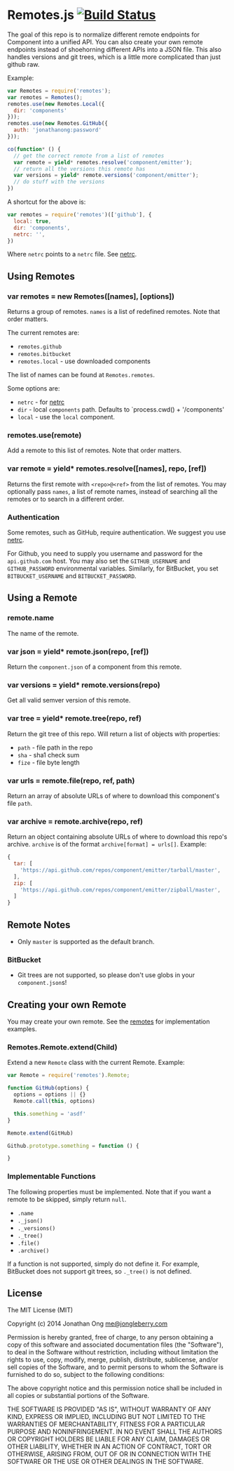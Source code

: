 # Remotes.js [![Build Status](https://travis-ci.org/component/remotes.js.png)](https://travis-ci.org/component/remotes.js)

The goal of this repo is to normalize different remote endpoints for Component into a unified API.
You can also create your own remote endpoints instead of shoehorning different APIs into a JSON file.
This also handles versions and git trees, which is a little more complicated than just github raw.

Example:

```js
var Remotes = require('remotes');
var remotes = Remotes();
remotes.use(new Remotes.Local({
  dir: 'components'
}));
remotes.use(new Remotes.GitHub({
  auth: 'jonathanong:password'
}));

co(function* () {
  // get the correct remote from a list of remotes
  var remote = yield* remotes.resolve('component/emitter');
  // return all the versions this remote has
  var versions = yield* remote.versions('component/emitter');
  // do stuff with the versions
})
```

A shortcut for the above is:

```js
var remotes = require('remotes')(['github'], {
  local: true,
  dir: 'components',
  netrc: '',
})
```

Where `netrc` points to a `netrc` file. See [netrc](https://github.com/CamShaft/netrc).

## Using Remotes

### var remotes = new Remotes([names], [options])

Returns a group of remotes. `names` is a list of redefined remotes. Note that order matters.

The current remotes are:

- `remotes.github`
- `remotes.bitbucket`
- `remotes.local` - use downloaded components

The list of names can be found at `Remotes.remotes`.

Some options are:

- `netrc` - for [netrc](https://github.com/CamShaft/netrc)
- `dir` - local `components` path. Defaults to `process.cwd() + '/components'
- `local` - use the `local` component.

### remotes.use(remote)

Add a remote to this list of remotes. Note that order matters.

### var remote = yield* remotes.resolve([names], repo, [ref])

Returns the first remote with `<repo>@<ref>` from the list of remotes. You may optionally pass `names`, a list of remote names, instead of searching all the remotes or to search in a different order.

### Authentication

Some remotes, such as GitHub, require authentication. We suggest you use [netrc](https://github.com/CamShaft/netrc).

For Github, you need to supply you username and password for the `api.github.com` host.
You may also set the `GITHUB_USERNAME` and `GITHUB_PASSWORD` environmental variables.
Similarly, for BitBucket, you set `BITBUCKET_USERNAME` and `BITBUCKET_PASSWORD`.

## Using a Remote

### remote.name

The name of the remote.

### var json = yield* remote.json(repo, [ref])

Return the `component.json` of a component from this remote.

### var versions = yield* remote.versions(repo)

Get all valid semver version of this remote.

### var tree = yield* remote.tree(repo, ref)

Return the git tree of this repo. Will return a list of objects with properties:

- `path` - file path in the repo
- `sha` - sha1 check sum
- `fize` - file byte length

### var urls = remote.file(repo, ref, path)

Return an array of absolute URLs of where to download this component's file `path`.

### var archive = remote.archive(repo, ref)

Return an object containing absolute URLs of where to download this repo's archive. `archive` is of the format `archive[format] = urls[]`. Example:

```js
{
  tar: [
    'https://api.github.com/repos/component/emitter/tarball/master',
  ],
  zip: [
    'https://api.github.com/repos/component/emitter/zipball/master',
  ]
}
```

## Remote Notes

- Only `master` is supported as the default branch.

### BitBucket

- Git trees are not supported, so please don't use globs in your `component.json`s!

## Creating your own Remote

You may create your own remote. See the [remotes](https://github.com/component/remotes.js/tree/master/lib/remotes/github.js) for implementation examples.

### Remotes.Remote.extend(Child)

Extend a new `Remote` class with the current Remote. Example:

```js
var Remote = require('remotes').Remote;

function GitHub(options) {
  options = options || {}
  Remote.call(this, options)

  this.something = 'asdf'
}

Remote.extend(GitHub)

Github.prototype.something = function () {

}
```

### Implementable Functions

The following properties must be implemented. Note that if you want a remote to be skipped, simply return `null`.

- `.name`
- `._json()`
- `._versions()`
- `._tree()`
- `.file()`
- `.archive()`

If a function is not supported, simply do not define it.
For example, BitBucket does not support git trees, so `._tree()` is not defined.

## License

The MIT License (MIT)

Copyright (c) 2014 Jonathan Ong me@jongleberry.com

Permission is hereby granted, free of charge, to any person obtaining a copy
of this software and associated documentation files (the "Software"), to deal
in the Software without restriction, including without limitation the rights
to use, copy, modify, merge, publish, distribute, sublicense, and/or sell
copies of the Software, and to permit persons to whom the Software is
furnished to do so, subject to the following conditions:

The above copyright notice and this permission notice shall be included in
all copies or substantial portions of the Software.

THE SOFTWARE IS PROVIDED "AS IS", WITHOUT WARRANTY OF ANY KIND, EXPRESS OR
IMPLIED, INCLUDING BUT NOT LIMITED TO THE WARRANTIES OF MERCHANTABILITY,
FITNESS FOR A PARTICULAR PURPOSE AND NONINFRINGEMENT. IN NO EVENT SHALL THE
AUTHORS OR COPYRIGHT HOLDERS BE LIABLE FOR ANY CLAIM, DAMAGES OR OTHER
LIABILITY, WHETHER IN AN ACTION OF CONTRACT, TORT OR OTHERWISE, ARISING FROM,
OUT OF OR IN CONNECTION WITH THE SOFTWARE OR THE USE OR OTHER DEALINGS IN
THE SOFTWARE.
